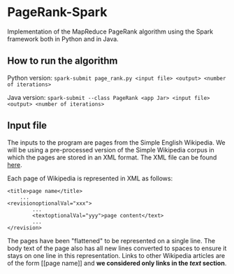 # PageRank-Spark
Implementation of the MapReduce PageRank algorithm using the Spark framework both in Python and in Java.
 
## How to run the algorithm
Python version: `spark-submit page_rank.py <input file> <output> <number of iterations>`

Java version: `spark-submit --class PageRank <app Jar> <input file> <output> <number of iterations>`

## Input file
The inputs to the program are pages from the Simple English Wikipedia. We will be using a pre-processed version of the Simple Wikipedia corpus in which the pages are stored in an XML format.
The XML file can be found [here](wiki-micro.txt).

Each page of Wikipedia is represented in XML as follows:

    <title>page name</title>
        ...
    <revisionoptionalVal="xxx">
            ...
            <textoptionalVal="yyy">page content</text>
            ...
    </revision>

The pages have been "flattened" to be represented on a single line. The body text of the page also has all new lines converted to spaces to ensure it stays on one line in this representation.
 Links to other Wikipedia articles are of the form [[page name]] and **we considered only links in the _text_ section**.
